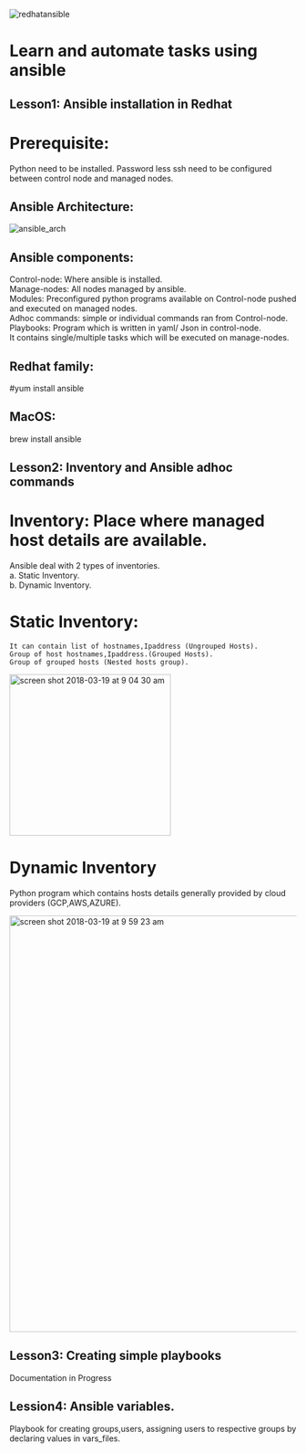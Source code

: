 ![redhatansible](https://user-images.githubusercontent.com/31984052/37515320-6f52b720-2930-11e8-9dc6-3fafaf2f46f7.png)

# Learn and automate tasks using ansible 

## Lesson1: Ansible installation in Redhat
 # Prerequisite: 
   Python need to be installed.
   Password less ssh need to be configured between control node and managed nodes.
 
 ## Ansible Architecture:
 ![ansible_arch](https://user-images.githubusercontent.com/31984052/37556346-acedffbe-2a1a-11e8-8370-67311433d992.png) 
 
 ## Ansible components: 
 Control-node: Where ansible is installed.  
 Manage-nodes: All nodes managed by ansible.  
 Modules: Preconfigured python programs available on Control-node pushed and executed on managed nodes.  
 Adhoc commands: simple or individual commands ran from Control-node.  
 Playbooks: Program which is written in yaml/ Json in control-node.   
            It contains single/multiple tasks which will be executed on manage-nodes.  
 
 ## Redhat family:
 #yum install ansible
 
 ## MacOS:
 brew install ansible
 
## Lesson2: Inventory and Ansible adhoc commands 

# Inventory: Place where managed host details are available.  
   Ansible deal with 2 types of inventories.  
   a. Static Inventory.  
   b. Dynamic Inventory.  
# Static Inventory: 
    It can contain list of hostnames,Ipaddress (Ungrouped Hosts).  
    Group of host hostnames,Ipaddress.(Grouped Hosts).  
    Group of grouped hosts (Nested hosts group).  
    
<img width="283" alt="screen shot 2018-03-19 at 9 04 30 am" src="https://user-images.githubusercontent.com/31984052/37576885-a0a9a704-2b54-11e8-8599-e7c01dfe6b1d.png">
    
 # Dynamic Inventory
   Python program which contains hosts details generally provided by cloud providers (GCP,AWS,AZURE).  
   
   <img width="730" alt="screen shot 2018-03-19 at 9 59 23 am" src="https://user-images.githubusercontent.com/31984052/37578211-5e08de48-2b5d-11e8-9d93-c0f766f9b7e6.png">

## Lesson3: Creating simple playbooks
 Documentation in Progress
## Lession4: Ansible variables.
Playbook for creating groups,users, assigning users to respective groups by declaring values in vars_files.
